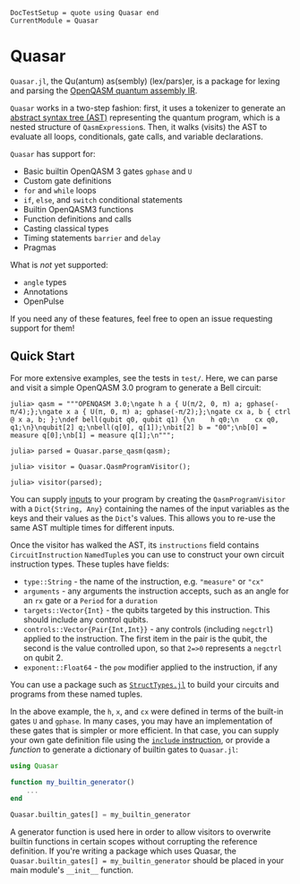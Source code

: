 ```@meta
DocTestSetup = quote using Quasar end
CurrentModule = Quasar
```

# Quasar

`Quasar.jl`, the Qu(antum) as(sembly) (lex/pars)er, is a package for lexing and parsing the [OpenQASM quantum assembly IR](https://openqasm.com/).

`Quasar` works in a two-step fashion: first, it uses a tokenizer to generate an [abstract syntax tree (AST)](https://en.wikipedia.org/wiki/Abstract_syntax_tree) representing the
quantum program, which is a nested structure of `QasmExpression`s.
Then, it walks (visits) the AST to evaluate all loops, conditionals, gate calls, and variable declarations.

`Quasar` has support for:

- Basic builtin OpenQASM 3 gates `gphase` and `U`
- Custom gate definitions
- `for` and `while` loops
- `if`, `else`, and `switch` conditional statements
- Builtin OpenQASM3 functions
- Function definitions and calls
- Casting classical types
- Timing statements `barrier` and `delay`
- Pragmas

What is *not* yet supported:
- `angle` types
- Annotations
- OpenPulse

If you need any of these features, feel free to open an issue requesting support for them!

## Quick Start

For more extensive examples, see the tests in `test/`. Here, we can parse and visit a simple OpenQASM 3.0 program to generate a Bell circuit:

```jldoctest
julia> qasm = """OPENQASM 3.0;\ngate h a { U(π/2, 0, π) a; gphase(-π/4);};\ngate x a { U(π, 0, π) a; gphase(-π/2);};\ngate cx a, b { ctrl @ x a, b; };\ndef bell(qubit q0, qubit q1) {\n    h q0;\n    cx q0, q1;\n}\nqubit[2] q;\nbell(q[0], q[1]);\nbit[2] b = "00";\nb[0] = measure q[0];\nb[1] = measure q[1];\n""";

julia> parsed = Quasar.parse_qasm(qasm);

julia> visitor = Quasar.QasmProgramVisitor();

julia> visitor(parsed);
```

You can supply [inputs](https://openqasm.com/language/directives.html#input-output) to your program
by creating the `QasmProgramVisitor` with a `Dict{String, Any}` containing the names of the input variables
as the keys and their values as the `Dict`'s values. This allows you to re-use the same AST multiple times
for different inputs.

Once the visitor has walked the AST, its `instructions` field contains `CircuitInstruction` `NamedTuple`s you can
use to construct your own circuit instruction types. These tuples have fields:

- `type::String` - the name of the instruction, e.g. `"measure"` or `"cx"`
- `arguments` - any arguments the instruction accepts, such as an angle for an `rx` gate or a `Period` for a `duration` 
- `targets::Vector{Int}` - the qubits targeted by this instruction. This should include any control qubits. 
- `controls::Vector{Pair{Int,Int}}` - any controls (including `negctrl`) applied to the instruction. The first item in the pair is the qubit, the second is the value controlled upon, so that `2=>0` represents a `negctrl` on qubit 2.
- `exponent::Float64` - the `pow` modifier applied to the instruction, if any

You can use a package such as [`StructTypes.jl`](https://github.com/JuliaData/StructTypes.jl) to build your circuits and programs from these named tuples.

In the above example, the `h`, `x`, and `cx` were defined in terms of the built-in gates `U` and `gphase`. In many cases, you may have an implementation of these
gates that is simpler or more efficient. In that case, you can supply your own gate definition file using the [`include` instruction](https://openqasm.com/language/comments.html#included-files), or provide a *function* to generate a dictionary of builtin gates to `Quasar.jl`:

```julia
using Quasar

function my_builtin_generator()
    ...
end

Quasar.builtin_gates[] = my_builtin_generator
```

A generator function is used here in order to allow visitors to overwrite builtin functions in certain scopes without corrupting the reference definition. If you're writing a package which uses Quasar, the `Quasar.builtin_gates[] = my_builtin_generator` should be placed in your main module's `__init__` function. 
